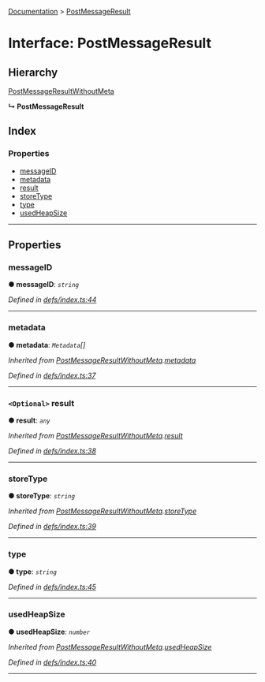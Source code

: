 [Documentation](../README.md) > [PostMessageResult](../interfaces/postmessageresult.md)

# Interface: PostMessageResult

## Hierarchy

 [PostMessageResultWithoutMeta](postmessageresultwithoutmeta.md)

**↳ PostMessageResult**

## Index

### Properties

* [messageID](postmessageresult.md#messageid)
* [metadata](postmessageresult.md#metadata)
* [result](postmessageresult.md#result)
* [storeType](postmessageresult.md#storetype)
* [type](postmessageresult.md#type)
* [usedHeapSize](postmessageresult.md#usedheapsize)

---

## Properties

<a id="messageid"></a>

###  messageID

**● messageID**: *`string`*

*Defined in [defs/index.ts:44](https://github.com/badbatch/cachemap/blob/6985edf/packages/core-worker/src/defs/index.ts#L44)*

___
<a id="metadata"></a>

###  metadata

**● metadata**: *`Metadata`[]*

*Inherited from [PostMessageResultWithoutMeta](postmessageresultwithoutmeta.md).[metadata](postmessageresultwithoutmeta.md#metadata)*

*Defined in [defs/index.ts:37](https://github.com/badbatch/cachemap/blob/6985edf/packages/core-worker/src/defs/index.ts#L37)*

___
<a id="result"></a>

### `<Optional>` result

**● result**: *`any`*

*Inherited from [PostMessageResultWithoutMeta](postmessageresultwithoutmeta.md).[result](postmessageresultwithoutmeta.md#result)*

*Defined in [defs/index.ts:38](https://github.com/badbatch/cachemap/blob/6985edf/packages/core-worker/src/defs/index.ts#L38)*

___
<a id="storetype"></a>

###  storeType

**● storeType**: *`string`*

*Inherited from [PostMessageResultWithoutMeta](postmessageresultwithoutmeta.md).[storeType](postmessageresultwithoutmeta.md#storetype)*

*Defined in [defs/index.ts:39](https://github.com/badbatch/cachemap/blob/6985edf/packages/core-worker/src/defs/index.ts#L39)*

___
<a id="type"></a>

###  type

**● type**: *`string`*

*Defined in [defs/index.ts:45](https://github.com/badbatch/cachemap/blob/6985edf/packages/core-worker/src/defs/index.ts#L45)*

___
<a id="usedheapsize"></a>

###  usedHeapSize

**● usedHeapSize**: *`number`*

*Inherited from [PostMessageResultWithoutMeta](postmessageresultwithoutmeta.md).[usedHeapSize](postmessageresultwithoutmeta.md#usedheapsize)*

*Defined in [defs/index.ts:40](https://github.com/badbatch/cachemap/blob/6985edf/packages/core-worker/src/defs/index.ts#L40)*

___

